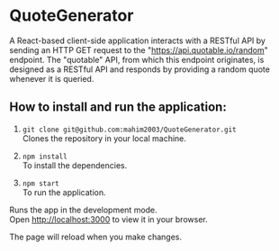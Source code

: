 # QuoteGenerator
A React-based client-side application interacts with a RESTful API by sending an HTTP GET request to the "https://api.quotable.io/random" endpoint. The "quotable" API, from which this endpoint originates, is designed as a RESTful API and responds by providing a random quote whenever it is queried.
## How to install and run the application:

1. `git clone git@github.com:mahim2003/QuoteGenerator.git`  
   Clones the repository in your local machine.

2. `npm install`  
   To install the dependencies.

3. `npm start`  
   To run the application.


Runs the app in the development mode.\
Open [http://localhost:3000](http://localhost:3000) to view it in your browser.

The page will reload when you make changes.
